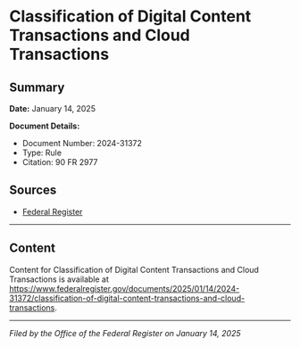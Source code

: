 # Classification of Digital Content Transactions and Cloud Transactions

## Summary

**Date:** January 14, 2025

**Document Details:**
- Document Number: 2024-31372
- Type: Rule
- Citation: 90 FR 2977

## Sources
- [Federal Register](https://www.federalregister.gov/documents/2025/01/14/2024-31372/classification-of-digital-content-transactions-and-cloud-transactions)

---

## Content

Content for Classification of Digital Content Transactions and Cloud Transactions is available at https://www.federalregister.gov/documents/2025/01/14/2024-31372/classification-of-digital-content-transactions-and-cloud-transactions.

---

*Filed by the Office of the Federal Register on January 14, 2025*
